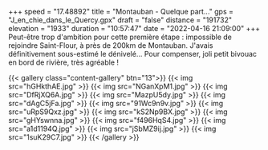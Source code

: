 +++
speed = "17.48892"
title = "Montauban - Quelque part..."
gps = "J_en_chie_dans_le_Quercy.gpx"
draft = "false"
distance = "191732"
elevation = "1933"
duration = "10:57:47"
date = "2022-04-16 21:09:00"
+++
Peut-être trop d'ambition pour cette première étape : impossible de rejoindre Saint-Flour, à près de 200km de Montauban. J'avais définitivement sous-estimé le dénivelé...
Pour compenser, joli petit bivouac en bord de rivière, très agréable !

{{< gallery class="content-gallery" btn="13">}}
{{< img src="hGHkthAE.jpg" >}}
{{< img src="NGanXpM1.jpg" >}}
{{< img src="DfRjXQ6A.jpg" >}}
{{< img src="MazpU5dy.jpg" >}}
{{< img src="dAgC5jFa.jpg" >}}
{{< img src="91Wc9n9v.jpg" >}}
{{< img src="uRpS9Qxz.jpg" >}}
{{< img src="kS2Np9BX.jpg" >}}
{{< img src="gHYswnna.jpg" >}}
{{< img src="f496HqS4.jpg" >}}
{{< img src="a1d1194Q.jpg" >}}
{{< img src="jSbMZ9ij.jpg" >}}
{{< img src="1suK29C7.jpg" >}}
{{< /gallery >}}

